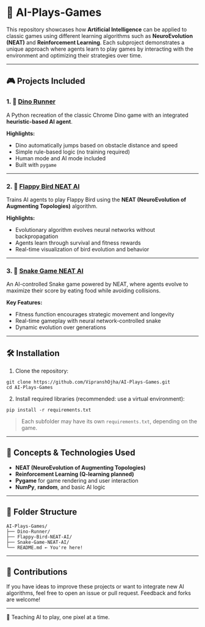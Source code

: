 # 🧠 AI-Plays-Games

This repository showcases how **Artificial Intelligence** can be applied to classic games using different learning algorithms such as **NeuroEvolution (NEAT)** and **Reinforcement Learning**. Each subproject demonstrates a unique approach where agents learn to play games by interacting with the environment and optimizing their strategies over time.

---

## 🎮 Projects Included

### 1. 🦖 [Dino Runner](./Dino-Runner)

A Python recreation of the classic Chrome Dino game with an integrated **heuristic-based AI agent**.

**Highlights:**
- Dino automatically jumps based on obstacle distance and speed
- Simple rule-based logic (no training required)
- Human mode and AI mode included
- Built with `pygame`

---

### 2. 🐤 [Flappy Bird NEAT AI](./Flappy-Bird-NEAT-AI)

Trains AI agents to play Flappy Bird using the **NEAT (NeuroEvolution of Augmenting Topologies)** algorithm.

**Highlights:**
- Evolutionary algorithm evolves neural networks without backpropagation
- Agents learn through survival and fitness rewards
- Real-time visualization of bird evolution and behavior

---

### 3. 🐍 [Snake Game NEAT AI](./Snake-Game-NEAT-AI)

An AI-controlled Snake game powered by NEAT, where agents evolve to maximize their score by eating food while avoiding collisions.

**Key Features:**
- Fitness function encourages strategic movement and longevity
- Real-time gameplay with neural network-controlled snake
- Dynamic evolution over generations

---

## 🛠️ Installation

1. Clone the repository:

```
git clone https://github.com/VipranshOjha/AI-Plays-Games.git
cd AI-Plays-Games
````

2. Install required libraries (recommended: use a virtual environment):

```
pip install -r requirements.txt
```

> Each subfolder may have its own `requirements.txt`, depending on the game.

---

## 🧠 Concepts & Technologies Used

* **NEAT (NeuroEvolution of Augmenting Topologies)**
* **Reinforcement Learning (Q-learning planned)**
* **Pygame** for game rendering and user interaction
* **NumPy**, **random**, and basic AI logic

---

## 📁 Folder Structure

```
AI-Plays-Games/
├── Dino-Runner/
├── Flappy-Bird-NEAT-AI/
├── Snake-Game-NEAT-AI/
└── README.md ← You're here!
```

---

## 🤝 Contributions

If you have ideas to improve these projects or want to integrate new AI algorithms, feel free to open an issue or pull request. Feedback and forks are welcome!

---

🎯 Teaching AI to play, one pixel at a time.
